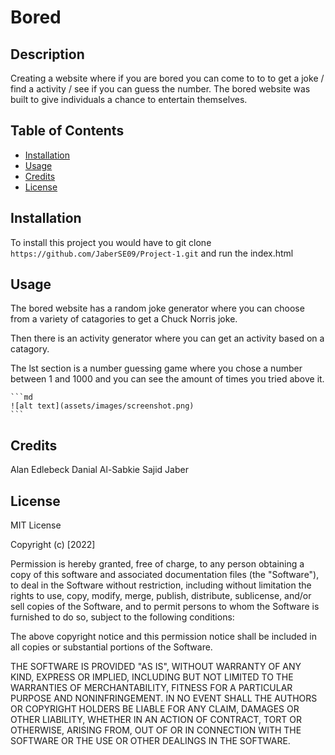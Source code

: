 # Bored

## Description

Creating a website where if you are bored you can come to to to get a joke / find a activity / see if you can guess the number. The bored website was built to give individuals a chance to entertain themselves.  

## Table of Contents

- [Installation](#installation)
- [Usage](#usage)
- [Credits](#credits)
- [License](#license)

## Installation

To install this project you would have to git clone `https://github.com/JaberSE09/Project-1.git` and run the index.html

## Usage

The bored website has a random joke generator where you can choose from a variety of catagories to get a Chuck Norris joke.

Then there is an activity generator where you can get an activity based on a catagory.

The lst section is a number guessing game where you chose a number between 1 and 1000 and you can see the amount of times you tried above it.

    ```md
    ![alt text](assets/images/screenshot.png)
    ```

## Credits

Alan Edlebeck
Danial Al-Sabkie
Sajid Jaber

## License

MIT License

Copyright (c) [2022]

Permission is hereby granted, free of charge, to any person obtaining a copy
of this software and associated documentation files (the "Software"), to deal
in the Software without restriction, including without limitation the rights
to use, copy, modify, merge, publish, distribute, sublicense, and/or sell
copies of the Software, and to permit persons to whom the Software is
furnished to do so, subject to the following conditions:

The above copyright notice and this permission notice shall be included in all
copies or substantial portions of the Software.

THE SOFTWARE IS PROVIDED "AS IS", WITHOUT WARRANTY OF ANY KIND, EXPRESS OR
IMPLIED, INCLUDING BUT NOT LIMITED TO THE WARRANTIES OF MERCHANTABILITY,
FITNESS FOR A PARTICULAR PURPOSE AND NONINFRINGEMENT. IN NO EVENT SHALL THE
AUTHORS OR COPYRIGHT HOLDERS BE LIABLE FOR ANY CLAIM, DAMAGES OR OTHER
LIABILITY, WHETHER IN AN ACTION OF CONTRACT, TORT OR OTHERWISE, ARISING FROM,
OUT OF OR IN CONNECTION WITH THE SOFTWARE OR THE USE OR OTHER DEALINGS IN THE
SOFTWARE.

